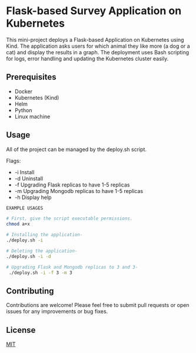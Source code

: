 # Flask-based Survey Application on Kubernetes

This mini-project deploys a Flask-based Application on Kubernetes using Kind. The application asks users for which animal they like more (a dog or a cat) and display the results in a graph. The deployment uses Bash scripting for logs, error handling and updating the Kubernetes cluster easily.

## Prerequisites

- Docker
- Kubernetes (Kind)
- Helm
- Python
- Linux machine

## Usage

All of the project can be managed by the deploy.sh script.

Flags:
- -i Install
- -d Uninstall
- -f <arg> Upgrading Flask replicas to have 1-5 replicas
- -m <arg> Upgrading Mongodb replicas to have 1-5 replicas
- -h Display help

```bash
EXAMPLE USAGES

# First, give the script executable permissions.
chmod a+x

# Installing the application-
./deploy.sh -i

# Deleting the application-
./deploy.sh -i -d

# Upgrading Flask and Mongodb replicas to 3 and 3-
 ./deploy.sh -i -f 3 -m 3
```

## Contributing

Contributions are welcome! Please feel free to submit pull requests or open issues for any improvements or bug fixes.


## License

[MIT](https://choosealicense.com/licenses/mit/)
